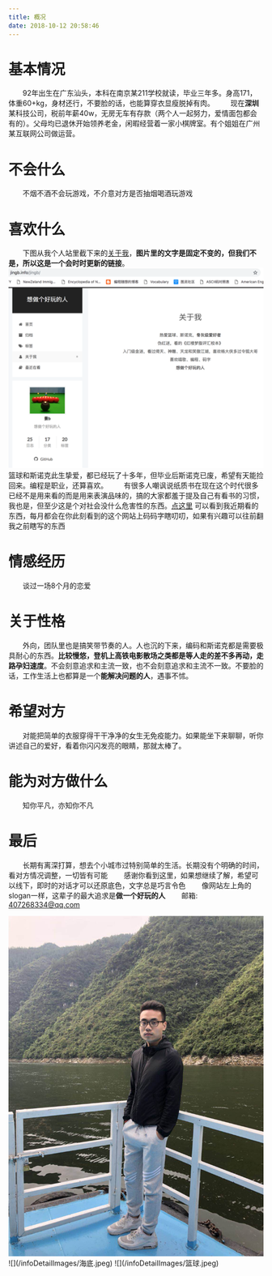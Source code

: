 ```yaml
---
title: 概况
date: 2018-10-12 20:58:46
---
```


# 基本情况

　　92年出生在广东汕头，本科在南京某211学校就读，毕业三年多。身高171，体重60+kg，身材还行，不要脸的话，也能算穿衣显瘦脱掉有肉。
　　现在**深圳**某科技公司，税前年薪40w，无房无车有存款（两个人一起努力，爱情面包都会有的）。父母均已退休开始领养老金，闲暇经营着一家小棋牌室。有个姐姐在广州某互联网公司做运营。

# 不会什么
　　不烟不酒不会玩游戏，不介意对方是否抽烟喝酒玩游戏

# 喜欢什么
　　下图从我个人站里截下来的[关于我](http://jingb.info/jingb/)，**图片里的文字是固定不变的，但我们不是，所以这是一个会时时更新的链接**。
![](/infoDetailImages/关于我.jpeg)
　　篮球和斯诺克此生挚爱，都已经玩了十多年，但毕业后斯诺克已废，希望有天能捡回来。编程是职业，还算喜欢。
　　有很多人嘲讽说纸质书在现在这个时代很多已经不是用来看的而是用来表演品味的，搞的大家都羞于提及自己有看书的习惯，我也是，但至少这是个对社会没什么危害性的东西。[点这里](http://jingb.info/books) 可以看到我近期看的东西，每月都会在你此刻看到的这个网站上码码字瞎叨叨，如果有兴趣可以往前翻我之前瞎写的东西

# 情感经历
　　谈过一场8个月的恋爱

# 关于性格
　　外向，团队里也是搞笑带节奏的人。人也沉的下来，编码和斯诺克都是需要极具耐心的东西。**比较慢悠，登机上高铁电影散场之类都是等人走的差不多再动，走路孕妇速度**。不会刻意追求和主流一致，也不会刻意追求和主流不一致。不要脸的话，工作生活上也都算是一个**能解决问题的人**，遇事不怵。

# 希望对方
　　对能把简单的衣服穿得干干净净的女生无免疫能力。如果能坐下来聊聊，听你讲述自己的爱好，看着你闪闪发亮的眼睛，那就太棒了。

# 能为对方做什么
　　知你平凡，亦知你不凡

# 最后
　　长期有离深打算，想去个小城市过特别简单的生活。长期没有个明确的时间，看对方情况调整，一切皆有可能
　　感谢你看到这里，如果想继续了解，希望可以线下，即时的对话才可以还原底色，文字总是巧言令色
　　像网站左上角的slogan一样，这辈子的最大追求是**做一个好玩的人**
　　邮箱: 407268334@qq.com

<img src="/infoDetailImages/照 压缩版.jpeg" >
![](/infoDetailImages/海底.jpeg)
![](/infoDetailImages/篮球.jpeg)
